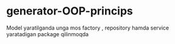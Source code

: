 # generator-OOP-princips
Model yaratilganda unga mos factory , repository hamda service yaratadigan package qilinmoqda
